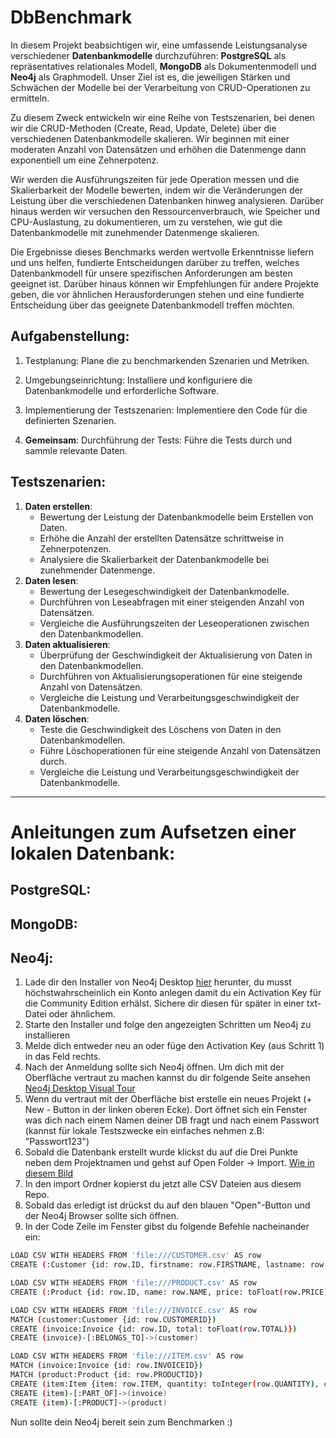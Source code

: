 # DbBenchmark
In diesem Projekt beabsichtigen wir, eine umfassende Leistungsanalyse verschiedener **Datenbankmodelle** durchzuführen: **PostgreSQL** als repräsentatives relationales Modell, **MongoDB** als Dokumentenmodell und **Neo4j** als Graphmodell. Unser Ziel ist es, die jeweiligen Stärken und Schwächen der Modelle bei der Verarbeitung von CRUD-Operationen zu ermitteln.

Zu diesem Zweck entwickeln wir eine Reihe von Testszenarien, bei denen wir die CRUD-Methoden (Create, Read, Update, Delete) über die verschiedenen Datenbankmodelle skalieren. Wir beginnen mit einer moderaten Anzahl von Datensätzen und erhöhen die Datenmenge dann exponentiell um eine Zehnerpotenz.

Wir werden die Ausführungszeiten für jede Operation messen und die Skalierbarkeit der Modelle bewerten, indem wir die Veränderungen der Leistung über die verschiedenen Datenbanken hinweg analysieren. Darüber hinaus werden wir versuchen den Ressourcenverbrauch, wie Speicher und CPU-Auslastung, zu dokumentieren, um zu verstehen, wie gut die Datenbankmodelle mit zunehmender Datenmenge skalieren.

Die Ergebnisse dieses Benchmarks werden wertvolle Erkenntnisse liefern und uns helfen, fundierte Entscheidungen darüber zu treffen, welches Datenbankmodell für unsere spezifischen Anforderungen am besten geeignet ist. Darüber hinaus können wir Empfehlungen für andere Projekte geben, die vor ähnlichen Herausforderungen stehen und eine fundierte Entscheidung über das geeignete Datenbankmodell treffen möchten.


## Aufgabenstellung: 
1. Testplanung: Plane die zu benchmarkenden Szenarien und Metriken.
2. Umgebungseinrichtung: Installiere und konfiguriere die Datenbankmodelle und erforderliche Software.
3. Implementierung der Testszenarien: Implementiere den Code für die definierten Szenarien.

4. **Gemeinsam**: Durchführung der Tests: Führe die Tests durch und sammle relevante Daten.


## Testszenarien: 
1. **Daten erstellen**:
    - Bewertung der Leistung der Datenbankmodelle beim Erstellen von Daten.
    - Erhöhe die Anzahl der erstellten Datensätze schrittweise in Zehnerpotenzen.
    - Analysiere die Skalierbarkeit der Datenbankmodelle bei zunehmender Datenmenge.
2. **Daten lesen**:
    - Bewertung der Lesegeschwindigkeit der Datenbankmodelle.
    - Durchführen von Leseabfragen mit einer steigenden Anzahl von Datensätzen.
    - Vergleiche die Ausführungszeiten der Leseoperationen zwischen den Datenbankmodellen.
3. **Daten aktualisieren**:
    - Überprüfung der Geschwindigkeit der Aktualisierung von Daten in den Datenbankmodellen.
    - Durchführen von Aktualisierungsoperationen für eine steigende Anzahl von Datensätzen.
    - Vergleiche die Leistung und Verarbeitungsgeschwindigkeit der Datenbankmodelle.
4. **Daten löschen**:
    - Teste die Geschwindigkeit des Löschens von Daten in den Datenbankmodellen.
    - Führe Löschoperationen für eine steigende Anzahl von Datensätzen durch.
    - Vergleiche die Leistung und Verarbeitungsgeschwindigkeit der Datenbankmodelle.
______________________________________________________________________________________________________________________________________
# Anleitungen zum Aufsetzen einer lokalen Datenbank:

## PostgreSQL:

## MongoDB:

## Neo4j:

1. Lade dir den Installer von Neo4j Desktop [hier](https://neo4j.com/download-center/#desktop) herunter, du musst höchstwahrscheinlich ein Konto anlegen damit du ein Activation Key für die Community Edition erhälst. Sichere dir diesen für später in einer txt-Datei oder ähnlichem.
2. Starte den Installer und folge den angezeigten Schritten um Neo4j zu installieren
3. Melde dich entweder neu an oder füge den Activation Key (aus Schritt 1) in das Feld rechts.
4. Nach der Anmeldung sollte sich Neo4j öffnen. Um dich mit der Oberfläche vertraut zu machen kannst du dir folgende Seite ansehen [Neo4j Desktop Visual Tour](https://neo4j.com/docs/desktop-manual/current/visual-tour/)
5. Wenn du vertraut mit der Oberfläche bist erstelle ein neues Projekt (+ New - Button in der linken oberen Ecke). Dort öffnet sich ein Fenster was dich nach einem Namen deiner DB fragt und nach einem Passwort (kannst für lokale Testszwecke ein einfaches nehmen z.B: "Passwort123")
6. Sobald die Datenbank erstellt wurde klickst du auf die Drei Punkte neben dem Projektnamen und gehst auf Open Folder -> Import. [Wie in diesem Bild](https://neo4j.com/docs/getting-started/_images/generic-open_import_folder.png)
7. In den import Ordner kopierst du jetzt alle CSV Dateien aus diesem Repo.
8. Sobald das erledigt ist drückst du auf den blauen "Open"-Button und der Neo4j Browser sollte sich öffnen.
9. In der Code Zeile im Fenster gibst du folgende Befehle nacheinander ein:
```bash
LOAD CSV WITH HEADERS FROM 'file:///CUSTOMER.csv' AS row
CREATE (:Customer {id: row.ID, firstname: row.FIRSTNAME, lastname: row.LASTNAME, street: row.STREET, city: row.CITY})
```
```bash
LOAD CSV WITH HEADERS FROM 'file:///PRODUCT.csv' AS row
CREATE (:Product {id: row.ID, name: row.NAME, price: toFloat(row.PRICE)})
```
```bash
LOAD CSV WITH HEADERS FROM 'file:///INVOICE.csv' AS row
MATCH (customer:Customer {id: row.CUSTOMERID})
CREATE (invoice:Invoice {id: row.ID, total: toFloat(row.TOTAL)})
CREATE (invoice)-[:BELONGS_TO]->(customer)
```
```bash
LOAD CSV WITH HEADERS FROM 'file:///ITEM.csv' AS row
MATCH (invoice:Invoice {id: row.INVOICEID})
MATCH (product:Product {id: row.PRODUCTID})
CREATE (item:Item {item: row.ITEM, quantity: toInteger(row.QUANTITY), cost: toFloat(row.COST)})
CREATE (item)-[:PART_OF]->(invoice)
CREATE (item)-[:PRODUCT]->(product)
```

Nun sollte dein Neo4j bereit sein zum Benchmarken :)